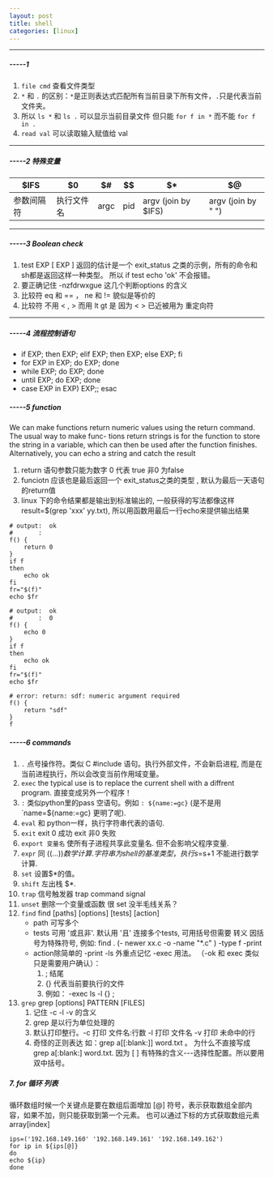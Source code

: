 ```yaml
---
layout: post 
title: shell 
categories: [linux]
---
```


----
#####  -----1  #####

1. `file cmd` 查看文件类型  
1. `*` 和 `.` 的区别：`*`是正则表达式匹配所有当前目录下所有文件，`.`只是代表当前文件夹。 
1.   所以 `ls *`  和 `ls .` 可以显示当前目录文件 但只能  `for f in *` 而不能 `for f in .`   
1. `read val` 可以读取输入赋值给 val  

----
#####  -----2 特殊变量  #####

$IFS | $0 | $# | $$ | $* | $@
-----|----|----|----|----|---
参数间隔符 | 执行文件名 | argc | pid | argv (join by $IFS) | argv (join by " ")


----
#####  -----3 Boolean check  #####

1. test EXP   [ EXP ]  返回的估计是一个 exit_status 之类的示例，所有的命令和sh都是返回这样一种类型。
   所以  if test echo 'ok'  不会报错。
2. 要正确记住 -nzfdrwxgue 这几个判断options 的含义
3. 比较符 eq 和 == ， ne 和 != 貌似是等价的
4. 比较符 不用 < , > 而用 lt  gt 是 因为 <  > 已近被用为 重定向符


----
#####  -----4 流程控制语句  #####
* if  EXP; then  EXP; elif EXP; then EXP; else  EXP; fi
* for  EXP in  EXP; do  EXP; done
* while  EXP; do  EXP; done
* until  EXP; do  EXP; done
* case  EXP in    EXP)   EXP;; esac 


#####  -----5 function  #####
>
We can make functions return numeric values using the return command.
The usual way to make func- tions return strings is for the function
to store the string in a variable, which can then be used after the
function finishes. Alternatively, you can echo a string and catch the
result

1. return 语句参数只能为数字  0 代表 true  非0 为false 
2. funciotn 应该也是最后返回一个 exit_status之类的类型  , 默认为最后一天语句的return值 
3. linux 下的命令结果都是输出到标准输出的, 一般获得的写法都像这样 result=$(grep 'xxx' yy.txt), 
   所以用函数用最后一行echo来提供输出结果

```
# output:  ok
#       :
f() {
    return 0
}
if f
then
    echo ok
fi
fr="$(f)"
echo $fr

# output:  ok
#       :  0 
f() {
    echo 0
}
if f
then
    echo ok
fi
fr="$(f)"
echo $fr

# error: return: sdf: numeric argument required
f() {
    return "sdf"
}
f
```


#####  -----6 commands  #####
1.  `.` 点号操作符。类似 C #include 语句。执行外部文件，不会新启进程, 而是在当前进程执行，所以会改变当前作用域变量。
2. `exec` the typical use is to replace the current shell with a diffrent program. 直接变成另外一个程序！
3. `:` 类似python里的pass 空语句。例如 `: ${name:=gc}` (是不是用 `name=${name:=gc} 更明了呢).
4. `eval` 和 python一样，执行字符串代表的语句. 
5. `exit`  exit 0  成功   exit 非0 失败
6. `export 变量名`  使所有子进程共享此变量名. 但不会影响父程序变量.
7. `expr` 同 $((...)) 数学计算. 字符串为shell的基准类型，执行 s=$s+1 不能进行数学计算.
8. `set` 设置$*的值。 
9. `shift` 左出栈 $*. 
10. `trap` 信号触发器 trap command signal
11. `unset` 删除一个变量或函数 很 set 没半毛线关系？
12. `find`  find [paths] [options] [tests] [action]
    * path 可写多个
    * tests 可用 '或且非'. 默认用 '且' 连接多个tests, 可用括号但需要 转义 因括号为特殊符号, 例如: 
      find . \(- newer xx.c -o -name "*.c" \) -type f -print
    * action除简单的 -print -ls 外重点记忆 -exec 用法。 （-ok 和 exec 类似只是需要用户确认）：
        1.  \; 结尾
        2. {} 代表当前要执行的文件
        3. 例如： -exec ls -l {} \;
13. `grep`   grep [options] PATTERN [FILES]
    1. 记住 -c -l -v 的含义
    2. grep 是以行为单位处理的
    3. 默认打印整行。-c 打印 文件名:行数 -l 打印 文件名 -v 打印 未命中的行
    4. 奇怪的正则表达 如：grep a[[:blank:]] word.txt 。 为什么不直接写成 grep a[:blank:] word.txt.
       因为 [ ] 有特殊的含义---选择性配置。所以要用双中括号。
   

##### 7. for 循环 列表 
循环数组时候一个关键点是要在数组后面增加 [@] 符号，表示获取数组全部内容，如果不加，则只能获取到第一个元素。
也可以通过下标的方式获取数组元素  array[index]
```shell
ips=('192.168.149.160' '192.168.149.161' '192.168.149.162')
for ip in ${ips[@]}
do
echo ${ip}
done

```
    

